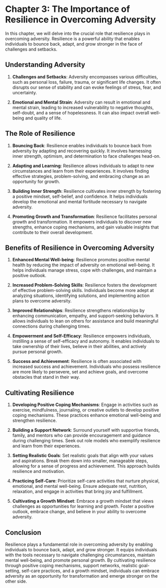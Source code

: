 Chapter 3: The Importance of Resilience in Overcoming Adversity
===============================================================

In this chapter, we will delve into the crucial role that resilience plays in overcoming adversity. Resilience is a powerful ability that enables individuals to bounce back, adapt, and grow stronger in the face of challenges and setbacks.

Understanding Adversity
-----------------------

1. **Challenges and Setbacks**: Adversity encompasses various difficulties, such as personal loss, failure, trauma, or significant life changes. It often disrupts our sense of stability and can evoke feelings of stress, fear, and uncertainty.

2. **Emotional and Mental Strain**: Adversity can result in emotional and mental strain, leading to increased vulnerability to negative thoughts, self-doubt, and a sense of hopelessness. It can also impact overall well-being and quality of life.

The Role of Resilience
----------------------

1. **Bouncing Back**: Resilience enables individuals to bounce back from adversity by adapting and recovering quickly. It involves harnessing inner strength, optimism, and determination to face challenges head-on.

2. **Adapting and Learning**: Resilience allows individuals to adapt to new circumstances and learn from their experiences. It involves finding effective strategies, problem-solving, and embracing change as an opportunity for growth.

3. **Building Inner Strength**: Resilience cultivates inner strength by fostering a positive mindset, self-belief, and confidence. It helps individuals develop the emotional and mental fortitude necessary to navigate adversity.

4. **Promoting Growth and Transformation**: Resilience facilitates personal growth and transformation. It empowers individuals to discover new strengths, enhance coping mechanisms, and gain valuable insights that contribute to their overall development.

Benefits of Resilience in Overcoming Adversity
----------------------------------------------

1. **Enhanced Mental Well-being**: Resilience promotes positive mental health by reducing the impact of adversity on emotional well-being. It helps individuals manage stress, cope with challenges, and maintain a positive outlook.

2. **Increased Problem-Solving Skills**: Resilience fosters the development of effective problem-solving skills. Individuals become more adept at analyzing situations, identifying solutions, and implementing action plans to overcome adversity.

3. **Improved Relationships**: Resilience strengthens relationships by enhancing communication, empathy, and support-seeking behaviors. It allows individuals to lean on others for assistance and build meaningful connections during challenging times.

4. **Empowerment and Self-Efficacy**: Resilience empowers individuals, instilling a sense of self-efficacy and autonomy. It enables individuals to take ownership of their lives, believe in their abilities, and actively pursue personal growth.

5. **Success and Achievement**: Resilience is often associated with increased success and achievement. Individuals who possess resilience are more likely to persevere, set and achieve goals, and overcome obstacles that stand in their way.

Cultivating Resilience
----------------------

1. **Developing Positive Coping Mechanisms**: Engage in activities such as exercise, mindfulness, journaling, or creative outlets to develop positive coping mechanisms. These practices enhance emotional well-being and strengthen resilience.

2. **Building a Support Network**: Surround yourself with supportive friends, family, and mentors who can provide encouragement and guidance during challenging times. Seek out role models who exemplify resilience and learn from their experiences.

3. **Setting Realistic Goals**: Set realistic goals that align with your values and aspirations. Break them down into smaller, manageable steps, allowing for a sense of progress and achievement. This approach builds resilience and motivation.

4. **Practicing Self-Care**: Prioritize self-care activities that nurture physical, emotional, and mental well-being. Ensure adequate rest, nutrition, relaxation, and engage in activities that bring joy and fulfillment.

5. **Cultivating a Growth Mindset**: Embrace a growth mindset that views challenges as opportunities for learning and growth. Foster a positive outlook, embrace change, and believe in your ability to overcome adversity.

Conclusion
----------

Resilience plays a fundamental role in overcoming adversity by enabling individuals to bounce back, adapt, and grow stronger. It equips individuals with the tools necessary to navigate challenging circumstances, maintain mental well-being, and promote personal growth. By cultivating resilience through positive coping mechanisms, support networks, realistic goal-setting, self-care practices, and a growth mindset, individuals can embrace adversity as an opportunity for transformation and emerge stronger on the other side.
